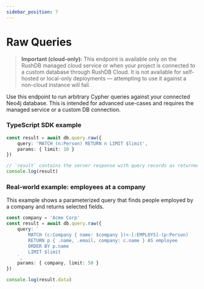 ```yaml
---
sidebar_position: 7
---
```


# Raw Queries

> **Important (cloud-only):** This endpoint is available only on the RushDB managed cloud service or when your project is connected to a custom database through RushDB Cloud. It is not available for self-hosted or local-only deployments — attempting to use it against a non-cloud instance will fail.

Use this endpoint to run arbitrary Cypher queries against your connected Neo4j database. This is intended for advanced use-cases and requires the managed service or a custom DB connection.

### TypeScript SDK example

```ts
const result = await db.query.raw({
	query: 'MATCH (n:Person) RETURN n LIMIT $limit',
	params: { limit: 10 }
})

// `result` contains the server response with query records as returned by Neo4j driver
console.log(result)
```

### Real-world example: employees at a company

This example shows a parameterized query that finds people employed by a company and returns selected fields.

```ts
const company = 'Acme Corp'
const result = await db.query.raw({
	query: `
		MATCH (c:Company { name: $company })<-[:EMPLOYS]-(p:Person)
		RETURN p { .name, .email, company: c.name } AS employee
		ORDER BY p.name
		LIMIT $limit
	`,
	params: { company, limit: 50 }
})

console.log(result.data)
```
